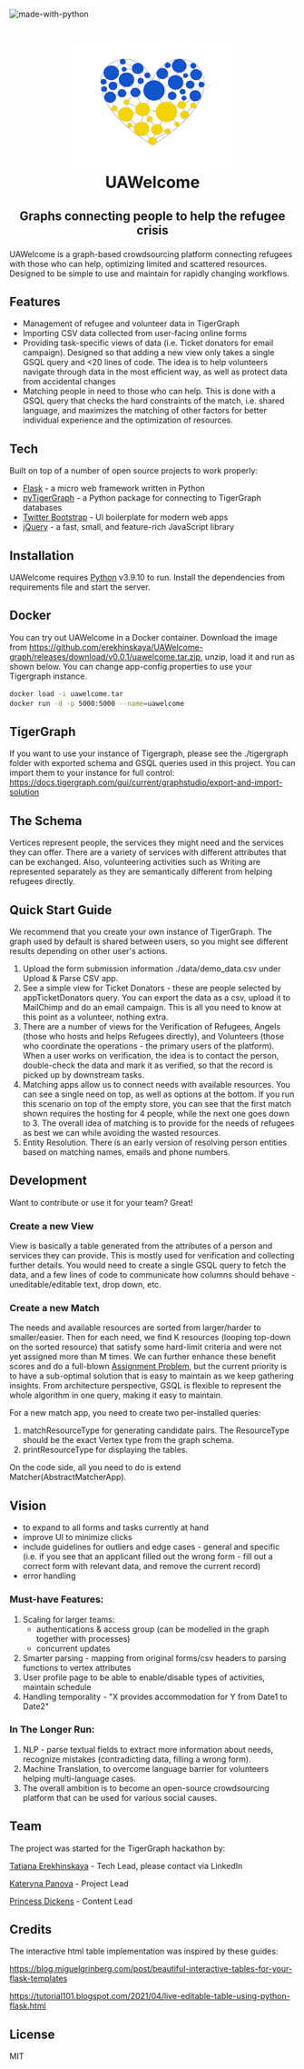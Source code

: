 
![made-with-python](https://img.shields.io/badge/Made%20with-Python3-brightgreen)
<h1>
<p align="center">
  <img src="static/images/heart.png" alt="Logo" width="300">
  <br>UAWelcome
</h1>
<h2>
  <p align="center">
Graphs connecting people to help the refugee crisis  <br />
    </p>
</h2>
</p>


UAWelcome is a graph-based crowdsourcing platform connecting refugees with those who can help, optimizing limited and scattered resources. Designed to be simple to use and maintain for rapidly changing workflows.

## Features
- Management of refugee and volunteer data in TigerGraph
- Importing CSV data collected from user-facing online forms
- Providing task-specific views of data (i.e. Ticket donators for email campaign). Designed so that adding a new view only takes a single GSQL query and <20 lines of code. The idea is to help volunteers navigate through data in the most efficient way, as well as protect data from accidental changes
- Matching people in need to those who can help. This is done with a GSQL query that checks the hard constraints of the match, i.e. shared language, and maximizes the matching of other factors for better individual experience and the optimization of resources.

## Tech

Built on top of a number of open source projects to work properly:

- [Flask] -  a micro web framework written in Python
- [pyTigerGraph] - a Python package for connecting to TigerGraph databases
- [Twitter Bootstrap] - UI boilerplate for modern web apps
- [jQuery] - a fast, small, and feature-rich JavaScript library

## Installation

UAWelcome requires [Python](https://python.org/) v3.9.10 to run.
Install the dependencies from requirements file and start the server.

## Docker
You can try out UAWelcome in a Docker container.
Download the image from https://github.com/erekhinskaya/UAWelcome-graph/releases/download/v0.0.1/uawelcome.tar.zip, unzip, load it and run as shown below.
You can change app-config.properties to use your Tigergraph instance.

```sh
docker load -i uawelcome.tar
docker run -d -p 5000:5000 --name=uawelcome 

```
## TigerGraph
If you want to use your instance of Tigergraph, please see the ./tigergraph folder with exported schema and GSQL queries used in this project. 
You can import them to your instance for full control: https://docs.tigergraph.com/gui/current/graphstudio/export-and-import-solution

## The Schema
Vertices represent people, the services they might need and the services they can offer. There are a variety of services with different attributes that can be exchanged. Also, volunteering activities such as Writing are represented separately as they are semantically different from helping refugees directly.

## Quick Start Guide

We recommend that you create your own instance of TigerGraph. The graph used by default is shared between users, so you might see different results depending on other user's actions.

1. Upload the form submission information ./data/demo_data.csv under Upload & Parse CSV app.
2. See a simple view for Ticket Donators - these are people selected by appTicketDonators query. You can export the data as a csv, upload it to MailChimp and do an email campaign. This is all you need to know at this point as a volunteer, nothing extra.
3. There are a number of views for the Verification of Refugees, Angels (those who hosts and helps Refugees directly), and Volunteers (those who coordinate the operations - the primary users of the platform). When a user works on verification, the idea is to contact the person, double-check the data and mark it as verified, so that the record is picked up by downstream tasks.
4. Matching apps allow us to connect  needs with available resources. You can see a single need on top, as well as options at the bottom.  If you run this scenario on top of the empty store, you can see that the first match shown requires the hosting for 4 people, while the next one goes down to 3. The overall idea of matching is to provide for the needs of refugees as best we can while avoiding the wasted resources. 
5. Entity Resolution. There is an early version of resolving person entities based on matching names, emails and phone numbers.

## Development

Want to contribute or use it for your team? Great!

### Create a new View
View is basically a table generated from the attributes of a person and services they can provide. This is mostly used for verification and collecting further details. You would need to create a single GSQL query to fetch the data, and a few lines of code to communicate how columns should behave - uneditable/editable text, drop down, etc.

### Create a new Match
The needs and available resources are sorted from larger/harder to smaller/easier. Then for each need, we find K resources (looping top-down on the sorted resource) that satisfy some hard-limit criteria and were not yet assigned more than M times. We can further enhance these benefit scores and do a full-blown [Assignment Problem]( https://en.wikipedia.org/wiki/Assignment_problem), but the current priority is to have a sub-optimal solution that is easy to maintain as we keep gathering insights. From architecture perspective, GSQL is flexible to represent the whole algorithm in one query, making it easy to maintain.

For a new match app, you need to create two per-installed queries: 
1. matchResourceType for generating candidate pairs. The ResourceType should be the exact Vertex type from the graph schema.
2. printResourceType for displaying the tables.

On the code side, all you need to do is extend Matcher<ResourceType>(AbstractMatcherApp).

## Vision

- to expand to all forms and tasks currently at hand
- improve UI to minimize clicks
- include guidelines for outliers and edge cases - general and specific (i.e. if you see that an applicant filled out the wrong form - fill out a correct form with relevant data, and remove the current record)
- error handling  

### Must-have Features:
1. Scaling for larger teams:
    - authentications & access group (can be modelled in the graph together with processes)
    - concurrent updates
2. Smarter parsing - mapping from original forms/csv headers to parsing functions to vertex attributes
3. User profile page to be able to enable/disable types of activities, maintain schedule 
4. Handling temporality - "X provides accommodation for Y from Date1 to Date2"

### In The Longer Run:
1. NLP - parse textual fields to extract more information about needs, recognize mistakes (contradicting data, filling a wrong form).
2. Machine Translation, to overcome language barrier for volunteers helping multi-language cases.
3. The overall ambition is to become an open-source crowdsourcing platform that can be used for various social causes.  



## Team
The project was started for the TigerGraph hackathon by:
  
[Tatiana Erekhinskaya] - Tech Lead, please contact via LinkedIn
  
[Kateryna Panova] - Project Lead
  
[Princess Dickens] - Content Lead

## Credits
The interactive html table implementation was inspired by these guides:
  
https://blog.miguelgrinberg.com/post/beautiful-interactive-tables-for-your-flask-templates
  
https://tutorial101.blogspot.com/2021/04/live-editable-table-using-python-flask.html

## License

MIT


[//]: # (These are reference links used in the body of this note and get stripped out when the markdown processor does its job. There is no need to format nicely because it shouldn't be seen. Thanks SO - http://stackoverflow.com/questions/4823468/store-comments-in-markdown-syntax)
   [Flask]: <https://github.com/pallets/flask>
   [pyTigerGraph]: https://github.com/pyTigerGraph/pyTigerGraph
   [Twitter Bootstrap]: <http://twitter.github.com/bootstrap/>
   [jQuery]: <http://jquery.com>
   [Tatiana Erekhinskaya]: <https://www.linkedin.com/in/tatiana-erekhinskaya/>
   [Kateryna Panova]: <https://www.linkedin.com/in/kateryna-panova/>
   [Princess Dickens]: <https://www.linkedin.com/in/princess-dickens/>
